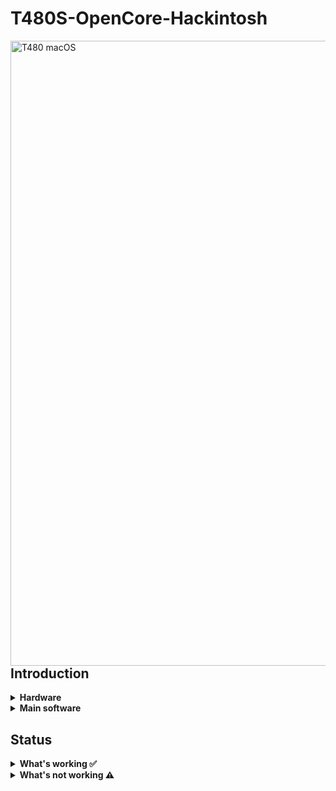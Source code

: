 # T480S-OpenCore-Hackintosh

<img align="right" src="https://laptopvang.com/wp-content/uploads/2018/05/2-5.jpg" alt="T480 macOS" width="1000">


## Introduction

<details>
<summary><strong>Hardware</strong></summary>
<br>


| Category  | Component                         | Note                                                         |
| --------- | --------------------------------- | ------------------------------------------------------------ |
| CPU       | Intel Core i7-8550U               | 20L50000MC                                                   |
| GPU       | Intel UHD 620                     |                                                              |
| SSD       | 500GB   | Replaced cursed PM 981 which stil doesn't work reliably      |
| Memory    | 8+16GB DDR4 2400Mhz               |                                                              |
| Battery   | Dual battery                      |                                                              |
| Camera    | 720p Camera                       |                                                              |
| Wifi & BT | WIFI real mac                          |                                                              |
| Input     | PS2 Keyboard & Synaptics TrackPad | Fan

</details>  

<details>

<summary><strong>Main software</strong></summary>
<br>

| Component      | Version        |
| -------------- | -------------- |
| macOS Monterey | 12.2.1 (21D62) |
| macOS Big Sur  | 11.6 (20G165)  |
| OpenCore       | v0.7.8         |

</details>

## Status

<details>  


<summary><strong>What's working ✅</strong></summary>

- [x] Battery percentage
- [x] Bluetooth
- [x] Boot chime
- [x] Boot menu
- [x] CPU power management / performance 
- [x] GPU UHD 620 hardware acceleration / performance 
- [x] HDMI 
- [x] iMessage, FaceTime, App Store, iTunes Store.
- [x] Intel I219V Ethernet port
- [x] Keyboard 
- [x] Microphone 
- [x] Audio
- [x] SD card reader `Fortunately, USB connected.`
- [x] Sidecar wired
- [x] Sleep/Wake 
- [x] TouchPad `1-5 fingers swipe works. Emulate force touch using longer and more voluminous touch.`
- [x] TrackPoint  `Works perfectly. Just like on Windows or Linux.`
- [x] USB Ports `USB Map is different for devices with Windows Hello camera.`
- [x] Web camera
- [x] Wifi 
- [x] DRM `Widevine, validated on Firefox 82. WhateverGreen's DRM is broken on Big Sur`
- [x] Windows 11 boot from refind boot menu

</details>  

<details>  

<summary><strong>What's not working ⚠️</strong></summary>

- [ ] Fingerprint reader 

</details> 
